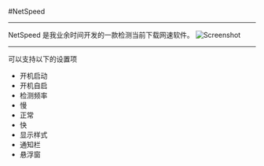 #NetSpeed

----
NetSpeed 是我业余时间开发的一款检测当前下载网速软件。
![Screenshot](https://github.com/XandyWang/NetSpeed/raw/master/Screenshot/Screenhost.png) 

----
可以支持以下的设置项

- 开机启动
 - 开机自启
- 检测频率
 - 慢
 - 正常
 - 快
- 显示样式
 - 通知栏
 - 悬浮窗
 
 